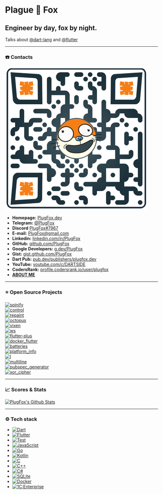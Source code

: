 # Plague 🦊 Fox  
## Engineer by day, fox by night.  
  
Talks about [@dart-lang](https://github.com/dart-lang) and [@flutter](https://github.com/flutter)  
  
---  
  
### ☎️ Contacts  
  
[![](https://github.com/PlugFox/PlugFox/blob/master/.img/qr-code-small-transparent.png)](https://plugfox.dev)  
+ **Homepage:** [PlugFox.dev](https://plugfox.dev)  
+ **Telegram:** [@PlugFox](https://t.me/plugfox)  
+ **Discord** [PlugFox#7967](https://discordapp.com/users/205287938689335297)  
+ **E-mail:** [PlugFox@gmail.com](mailto:plugfox@gmail.com)  
+ **Linkedin:** [linkedin.com/in/PlugFox](https://www.linkedin.com/in/plugfox/)  
+ **GitHub:** [github.com/PlugFox](https://github.com/plugfox/)  
+ **Google Developers:** [g.dev/PlugFox](https://g.dev/plugfox)  
+ **Gist:** [gist.github.com/PlugFox](https://gist.github.com/plugfox)  
+ **Dart Pub:** [pub.dev/publishers/plugfox.dev](https://pub.dev/publishers/plugfox.dev)  
+ **YouTube:** [youtube.com/c/DARTSIDE](https://www.youtube.com/c/DARTSIDE)  
+ **CodersRank:** [profile.codersrank.io/user/plugfox](https://profile.codersrank.io/user/plugfox)  
+ [**ABOUT ME**](https://plugfox.dev/about/)
  
---  
  
### ⭐ Open Source Projects  
  
  
[![spinify](https://github-readme-stats.vercel.app/api/pin/?username=plugfox&repo=spinify)](https://github.com/PlugFox/spinify)  
[![control](https://github-readme-stats.vercel.app/api/pin/?username=plugfox&repo=control)](https://github.com/PlugFox/control)  
[![repaint](https://github-readme-stats.vercel.app/api/pin/?username=plugfox&repo=repaint)](https://github.com/PlugFox/repaint)  
[![octopus](https://github-readme-stats.vercel.app/api/pin/?username=plugfox&repo=octopus)](https://github.com/PlugFox/octopus)  
[![vixen](https://github-readme-stats.vercel.app/api/pin/?username=plugfox&repo=vixen)](https://github.com/PlugFox/vixen)  
[![ws](https://github-readme-stats.vercel.app/api/pin/?username=plugfox&repo=ws)](https://github.com/PlugFox/ws)  
[![flutter-plus](https://github-readme-stats.vercel.app/api/pin/?username=plugfox&repo=flutter-plus)](https://github.com/PlugFox/flutter-plus)  
[![docker_flutter](https://github-readme-stats.vercel.app/api/pin/?username=plugfox&repo=docker_flutter)](https://github.com/plugfox/docker_flutter)  
[![batteries](https://github-readme-stats.vercel.app/api/pin/?username=plugfox&repo=batteries)](https://github.com/plugfox/batteries)  
[![platform_info](https://github-readme-stats.vercel.app/api/pin/?username=plugfox&repo=platform_info)](https://github.com/plugfox/platform_info)  
[![l](https://github-readme-stats.vercel.app/api/pin/?username=plugfox&repo=l)](https://github.com/plugfox/l)  
[![multiline](https://github-readme-stats.vercel.app/api/pin/?username=plugfox&repo=multiline)](https://github.com/plugfox/multiline)  
[![pubspec_generator](https://github-readme-stats.vercel.app/api/pin/?username=plugfox&repo=pubspec_generator)](https://github.com/plugfox/pubspec_generator)  
[![xor_cipher](https://github-readme-stats.vercel.app/api/pin/?username=plugfox&repo=xor_cipher)](https://github.com/plugfox/xor_cipher)  
  
---  
  
### 📈 Scores & Stats  
  
[![PlugFox's Github Stats](https://github-readme-stats.vercel.app/api?username=plugfox&count_private=true&theme=default&show_icons=true)](https://github.com/plugfox)
  
---  
  
### ⚙️ Tech stack  
  
+ [![Dart](https://img.shields.io/badge/-Dart-05122A?style=flat&logo=dart&logoColor=blue)](https://dart.dev/)
+ [![Flutter](https://img.shields.io/badge/-Flutter-05122A?style=flat&logo=flutter&logoColor=blue)](http://flutter.dev/)
+ [![Test](https://img.shields.io/badge/-Test-05122A?style=flat&logo=dart)](https://dart.dev/guides/testing)
+ [![JavaScript](https://img.shields.io/badge/-JavaScript-05122A?style=flat&logo=javascript)](https://www.javascript.com/)
+ [![Go](https://img.shields.io/badge/-Go-05122A?style=flat&logo=go)](https://go.dev/)
+ [![Kotlin](https://img.shields.io/badge/-Kotlin-05122A?style=flat&logo=kotlin)](https://kotlinlang.org/)
+ [![C](https://img.shields.io/badge/-C-05122A?style=flat&logo=c)](https://en.wikipedia.org/wiki/C_(programming_language))
+ [![C++](https://img.shields.io/badge/-C%2B%2B-05122A?style=flat&logo=cplusplus)](https://en.wikipedia.org/wiki/C%2B%2B)
+ [![C#](https://img.shields.io/badge/-C%23-05122A?style=flat&logo=csharp)](https://dotnet.microsoft.com/)
+ [![SQLite](https://img.shields.io/badge/-SQLite-05122A?style=flat&logo=sqlite)](https://sqlite.org/)
+ [![Docker](https://img.shields.io/badge/-Docker-05122A?style=flat&logo=docker)](https://www.docker.com/)
+ [![1C:Enterprise](https://img.shields.io/badge/1C-1C%3AEnterprise-05122A?style=flat)](https://1c-dn.com/)  
  
